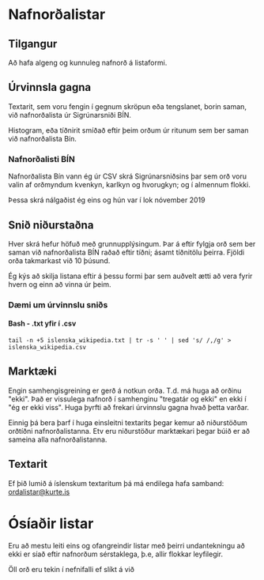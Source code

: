 # Nafnorðalistar

## Tilgangur

Að hafa algeng og kunnuleg nafnorð á listaformi.

## Úrvinnsla gagna

Textarit, sem voru fengin í gegnum skröpun eða tengslanet, borin saman, við nafnorðalista úr Sigrúnarsniði BÍN.

Histogram, eða tíðnirit smíðað eftir þeim orðum úr ritunum sem ber saman við nafnorðalista Bín.

### Nafnorðalisti BÍN

Nafnorðalista Bín vann ég úr CSV skrá Sigrúnarsniðsins þar sem orð voru valin af orðmyndum kvenkyn, karlkyn og hvorugkyn; og í almennum flokki.

Þessa skrá nálgaðist ég eins og hún var í lok nóvember 2019

## Snið niðurstaðna

Hver skrá hefur höfuð með grunnupplýsingum.
Þar á eftir fylgja orð sem ber saman við nafnorðalista BÍN raðað eftir tíðni; ásamt tíðnitölu þeirra.
Fjöldi orða takmarkast við 10 þúsund.

Ég kýs að skilja listana eftir á þessu formi þar sem auðvelt ætti að vera fyrir hvern og einn að vinna úr þeim.

### Dæmi um úrvinnslu sniðs

#### Bash - .txt yfir í .csv

`tail -n +5 islenska_wikipedia.txt | tr -s ' ' | sed 's/ /,/g' > islenska_wikipedia.csv`


## Marktæki

Engin samhengisgreining er gerð á notkun orða. T.d. má huga að orðinu "ekki". Það er vissulega nafnorð í samhenginu "tregatár og ekki" en ekki í "ég er ekki viss". Huga þyrfti að frekari úrvinnslu gagna hvað þetta varðar.

Einnig þá bera þarf í huga einsleitni textarits þegar kemur að niðurstöðum orðtíðni nafnorðalistanna. Etv eru niðurstöður marktækari þegar búið er að sameina alla nafnorðalistanna.

## Textarit

Ef þið lumið á íslenskum textaritum þá má endilega hafa samband: ordalistar@kurte.is

# Ósíaðir listar

Eru að mestu leiti eins og ofangreindir listar með þeirri undantekningu að ekki er síað eftir nafnorðum sérstaklega, þ.e, allir flokkar leyfilegir.

Öll orð eru tekin í nefnifalli ef slíkt á við
